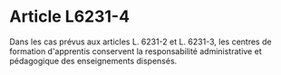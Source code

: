 # Article L6231-4

Dans les cas prévus aux articles L. 6231-2 et L. 6231-3, les centres de formation d'apprentis conservent la responsabilité administrative et pédagogique des enseignements dispensés.